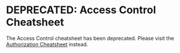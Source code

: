 # DEPRECATED: Access Control Cheatsheet 
The Access Control cheatsheet has been deprecated. 
Please visit the [Authorization Cheatsheet](Authorization_Cheat_Sheet.html.md) instead.

